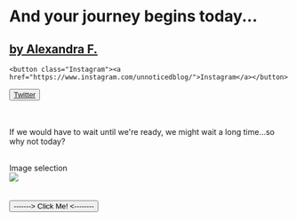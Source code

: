 
<html>
  <link rel="stylesheet" href="//maxcdn.bootstrapcdn.com/bootstrap/3.3.1/css/bootstrap.min.css"/>
  <link rel="stylesheet" class="text/css" href="https://codepen.io/AlexandraGF/pen/weddOr.css"/>
  <script rel="stylesheet" class="text/javascript" href="https://codepen.io/AlexandraGF/pen/weddOr.js"></script>

  <h1 class="text-heading">And your journey begins today...</h1>
  <a href="https://unnoticed.blog"><h2 class="text-2">by Alexandra F.</h2></a>
  
    <button class="Instagram"><a href="https://www.instagram.com/unnoticedblog/">Instagram</a></button>
 
   <button class="Twitter">
              <a href="https://twitter.com/unnoticedblog">Twitter</a></button><br>
  <br><br>
  
  <p class="Paragraph">If we would have to wait until we're ready, we might wait a long time...so why not today?</p><br>
 
  <div id="myDiv">
  Image selection<br>
  <img id="myImage" src="https://unnoticeddotblog.files.wordpress.com/2017/04/img_3525-2.jpg?w=2000&h=1500&crop=1">
</div>
<br><br>
<input type="button" onclick="randomImg()" value="-------> Click Me! <--------">
  
  
  
  <script>
  window.randomImg = function() {
    var myImage = new Array();
    myImage[0] = "https://unnoticeddotblog.files.wordpress.com/2017/04/img_4042.jpg?w=2000&h=1500&crop=1";
    myImage[1] = "https://unnoticeddotblog.files.wordpress.com/2017/06/img_3806.jpg?w=2000&h=1500&crop=1";
    myImage[2] = "https://unnoticeddotblog.files.wordpress.com/2017/05/img_4082.jpg?w=2000&h=1500&crop=1";
    var random = Math.floor(Math.random() * myImage.length);
    document.getElementById("myImage").src = myImage[random];
  }
  </script>
  
</html>
